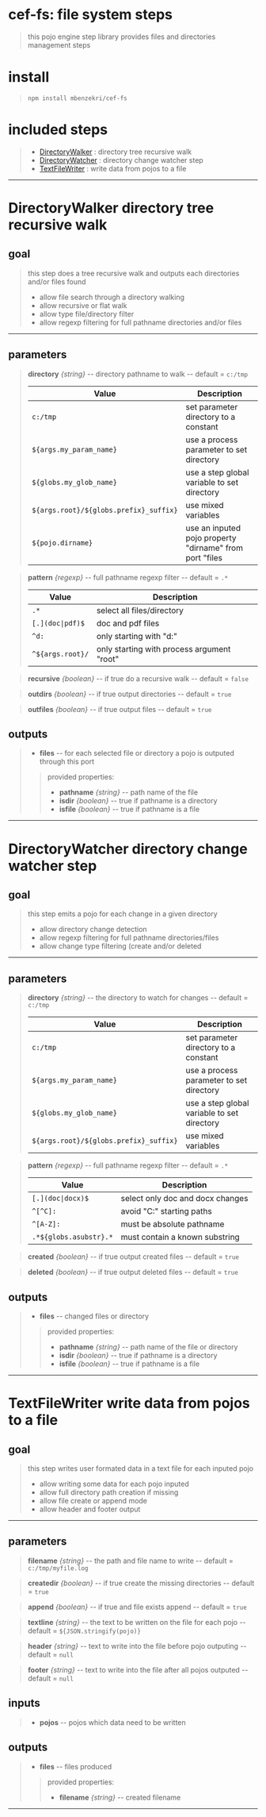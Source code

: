 
# cef-fs: file system steps
>this pojo engine step library provides files and directories management steps
# install

>`npm install mbenzekri/cef-fs`

# included steps 
>- [DirectoryWalker](#directorywalker-directory-tree-recursive-walk) : directory tree recursive walk
>- [DirectoryWatcher](#directorywatcher-directory-change-watcher-step) : directory change watcher step
>- [TextFileWriter](#textfilewriter-write-data-from-pojos-to-a-file) : write data from pojos to a file
---
# DirectoryWalker directory tree recursive walk
>

## goal

>this step does a tree recursive walk and outputs each directories and/or files found
>- allow file search through a directory walking  
>- allow recursive or flat walk 
>- allow type file/directory filter 
>- allow regexp filtering for full pathname directories and/or files 

---

## parameters
> **directory** *{string}* -- directory pathname to walk  -- default = `c:/tmp`
> 
>| Value | Description | 
>|-------|-------------| 
>|`c:/tmp`| set parameter directory to a constant |
>|`${args.my_param_name}`| use a process parameter to set directory |
>|`${globs.my_glob_name}`| use a step global variable to set directory |
>|`${args.root}/${globs.prefix}_suffix}`| use mixed variables |
>|`${pojo.dirname}`| use an inputed pojo property "dirname" from port "files |

> **pattern** *{regexp}* -- full pathname regexp filter  -- default = `.*`
> 
>| Value | Description | 
>|-------|-------------| 
>|`.*`| select all files/directory |
>|`[.](doc\|pdf)$`| doc and pdf files |
>|`^d:`| only starting with "d:" |
>|`^${args.root}/`| only starting with process argument "root" |

> **recursive** *{boolean}* -- if true do a recursive walk  -- default = `false`
> 

> **outdirs** *{boolean}* -- if true output directories  -- default = `true`
> 

> **outfiles** *{boolean}* -- if true output files  -- default = `true`
> 


## outputs
>- **files** -- for each selected file or directory a pojo is outputed through this port 
>> provided properties: 
>>- **pathname** *{string}* -- path name of the file
>>- **isdir** *{boolean}* -- true if pathname is a directory
>>- **isfile** *{boolean}* -- true if pathname is a file


---

# DirectoryWatcher directory change watcher step
>

## goal

>this step emits a pojo for each change in a given directory
>- allow directory change detection 
>- allow regexp filtering for full pathname directories/files 
>- allow change type filtering (create and/or deleted 

---
## parameters
> **directory** *{string}* -- the directory to watch for changes  -- default = `c:/tmp`
> 
>| Value | Description | 
>|-------|-------------| 
>|`c:/tmp`| set parameter directory to a constant |
>|`${args.my_param_name}`| use a process parameter to set directory |
>|`${globs.my_glob_name}`| use a step global variable to set directory |
>|`${args.root}/${globs.prefix}_suffix}`| use mixed variables |

> **pattern** *{regexp}* -- full pathname regexp filter  -- default = `.*`
> 
>| Value | Description | 
>|-------|-------------| 
>|`[.](doc\|docx)$`| select only doc and docx changes |
>|`^[^C]:`| avoid "C:" starting paths  |
>|`^[A-Z]:`| must be absolute pathname |
>|`.*${globs.asubstr}.*`| must contain a known substring |

> **created** *{boolean}* -- if true output created files  -- default = `true`
> 

> **deleted** *{boolean}* -- if true output deleted files   -- default = `true`
> 


## outputs
>- **files** -- changed files or directory 
>> provided properties: 
>>- **pathname** *{string}* -- path name of the file or directory
>>- **isdir** *{boolean}* -- true if pathname is a directory
>>- **isfile** *{boolean}* -- true if pathname is a file


---

# TextFileWriter write data from pojos to a file
>

## goal

>this step writes user formated data in a text file for each inputed pojo
>- allow writing some data for each pojo inputed 
>- allow full directory path creation if missing 
>- allow file create or append mode 
>- allow header and footer output 

---
## parameters
> **filename** *{string}* -- the path and file name to write  -- default = `c:/tmp/myfile.log`
> 

> **createdir** *{boolean}* -- if true create the missing directories  -- default = `true`
> 

> **append** *{boolean}* -- if true and file exists append   -- default = `true`
> 

> **textline** *{string}* -- the text to be written on the file for each pojo  -- default = `${JSON.stringify(pojo)}`
> 

> **header** *{string}* -- text to write into the file before pojo outputing  -- default = `null`
> 

> **footer** *{string}* -- text to write into the file after all pojos outputed  -- default = `null`
> 

## inputs
>- **pojos** -- pojos which data need to be written 

## outputs
>- **files** -- files produced 
>> provided properties: 
>>- **filename** *{string}* -- created filename


---

